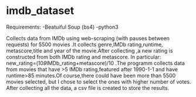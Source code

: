 # imdb_dataset


Requirements:
  -Beatuiful Soup (bs4)
  -python3

Collects data from IMDb using web-scraping (with pauses between requests) for 5500 movies .It collects genre,IMDb rating,runtime,
metascore,title and year of the movie.After collecting ,a new rating is constructed from both IMDb rating and metascore.
In particular: new_rating=(10*9*IMDb_rating+metascore)/10 .The programm collects data from movies that have >5 IMDb rating,featured
after 1990-1-1 and have runtime>85 minutes.Of course,there could have been more than 5500 movies selected, but I chose to select 
the ones with higher number of votes. After collecting all the data, a csv file is created to store the results.
